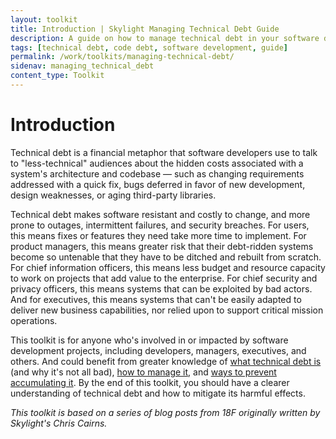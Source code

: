 ```yaml
---
layout: toolkit
title: Introduction | Skylight Managing Technical Debt Guide
description: A guide on how to manage technical debt in your software development projects.
tags: [technical debt, code debt, software development, guide]
permalink: /work/toolkits/managing-technical-debt/
sidenav: managing_technical_debt
content_type: Toolkit
---
```


# Introduction

Technical debt is a financial metaphor that software developers use to talk to "less-technical" audiences about the hidden costs associated with a system's architecture and codebase &mdash; such as changing requirements addressed with a quick fix, bugs deferred in favor of new development, design weaknesses, or aging third-party libraries.

Technical debt makes software resistant and costly to change, and more prone to outages, intermittent failures, and security breaches. For users, this means fixes or features they need take more time to implement. For product managers, this means greater risk that their debt-ridden systems become so untenable that they have to be ditched and rebuilt from scratch. For chief information officers, this means less budget and resource capacity to work on projects that add value to the enterprise. For chief security and privacy officers, this means systems that can be exploited by bad actors. And for executives, this means systems that can't be easily adapted to deliver new business capabilities, nor relied upon to support critical mission operations.

This toolkit is for anyone who's involved in or impacted by software development projects, including developers, managers, executives, and others. And could benefit from greater knowledge of [what technical debt is](/work/toolkits/managing-technical-debt/what-is-technical-debt/) (and why it's not all bad), [how to manage it](/work/toolkits/managing-technical-debt/managing-technical-debt/), and [ways to prevent accumulating it](/work/toolkits/managing-technical-debt/preventing-technical-debt/). By the end of this toolkit, you should have a clearer understanding of technical debt and how to mitigate its harmful effects.

*This toolkit is based on a series of blog posts from 18F originally written by Skylight's Chris Cairns.*
